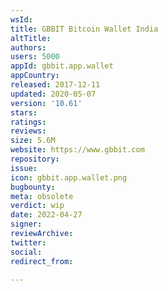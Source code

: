 ```yaml
---
wsId: 
title: GBBIT Bitcoin Wallet India
altTitle: 
authors: 
users: 5000
appId: gbbit.app.wallet
appCountry: 
released: 2017-12-11
updated: 2020-05-07
version: '10.61'
stars: 
ratings: 
reviews: 
size: 5.6M
website: https://www.gbbit.com
repository: 
issue: 
icon: gbbit.app.wallet.png
bugbounty: 
meta: obsolete
verdict: wip
date: 2022-04-27
signer: 
reviewArchive: 
twitter: 
social: 
redirect_from: 

---
```


